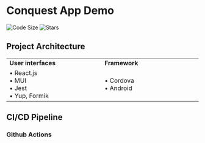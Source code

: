 # Conquest App Demo

![Code Size](https://img.shields.io/github/languages/code-size/Qiming-Liu/ConquestApp)
![Stars](https://img.shields.io/github/commit-activity/y/Qiming-Liu/ConquestApp)

## Project Architecture

<table align="center" border=0>
   <tr>
      <td width="500"><b>User interfaces</b></td>
      <td width="500"><b>Framework</b></td>
   </tr>
   <tr>
      <td>
         • React.js<br>
         • MUI<br>
         • Jest<br>
         • Yup, Formik
      </td>
      <td>
         • Cordova<br>
         • Android<br>
      </td>
   </tr>
</table>

## CI/CD Pipeline

### Github Actions